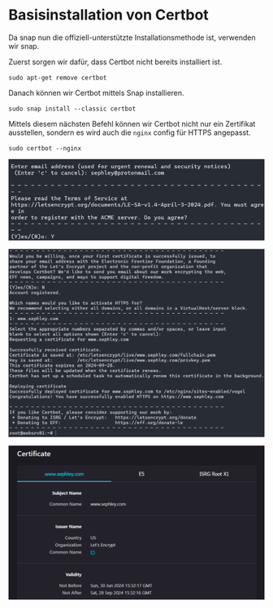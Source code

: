 # Basisinstallation von Certbot

Da snap nun die offiziell-unterstützte Installationsmethode ist, verwenden wir snap.

Zuerst sorgen wir dafür, dass Certbot nicht bereits installiert ist.
```
sudo apt-get remove certbot
```

Danach können wir Certbot mittels Snap installieren.
```
sudo snap install --classic certbot
```

Mittels diesem nächsten Befehl können wir Certbot nicht nur ein Zertifikat ausstellen, sondern es wird auch die `nginx` config für HTTPS angepasst.
```
sudo certbot --nginx
```

![certbot_1](../images/certbot_1.png)

![certbot_2](../images/certbot_2.png)

![certbot_cert](../images/certbot_cert.png)